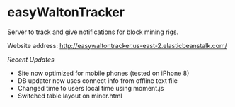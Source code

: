 # easyWaltonTracker
Server to track and give notifications for block mining rigs.

Website address: http://easywaltontracker.us-east-2.elasticbeanstalk.com/

*Recent Updates*
- Site now optimized for mobile phones (tested on iPhone 8)
- DB updater now uses connect info from offline text file
- Changed time to users local time using moment.js
- Switched table layout on miner.html
